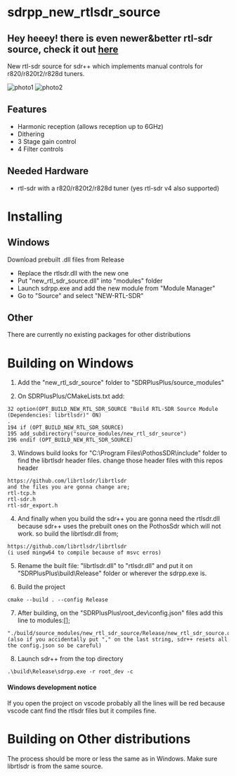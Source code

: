 # sdrpp_new_rtlsdr_source

## Hey heeey! there is even newer&better rtl-sdr source, check it out [here](https://github.com/Sultan-papagani/sdrpp_rtlsdr_source)

New rtl-sdr source for sdr++ which implements manual controls for r820/r820t2/r828d tuners.

![photo1](https://github.com/Sultan-papagani/sdrpp_new_rtlsdr_source/assets/69393574/920c01d4-c3fa-40b9-a60a-2151a50fd69e)
![photo2](https://github.com/Sultan-papagani/sdrpp_new_rtlsdr_source/assets/69393574/5373c07d-df57-48a4-b941-39b844962c43)

## Features
* Harmonic reception (allows reception up to 6GHz)
* Dithering
* 3 Stage gain control
* 4 Filter controls

## Needed Hardware
* rtl-sdr with a r820/r820t2/r828d tuner (yes rtl-sdr v4 also supported)

# Installing

## Windows

Download prebuilt .dll files from Release
* Replace the rtlsdr.dll with the new one
* Put "new_rtl_sdr_source.dll" into "modules" folder
* Launch sdrpp.exe and add the new module from "Module Manager"
* Go to "Source" and select "NEW-RTL-SDR"

## Other

There are currently no existing packages for other distributions

# Building on Windows

1) Add the "new_rtl_sdr_source" folder to "SDRPlusPlus/source_modules"

2) On SDRPlusPlus/CMakeLists.txt add:
```
32 option(OPT_BUILD_NEW_RTL_SDR_SOURCE "Build RTL-SDR Source Module (Dependencies: librtlsdr)" ON)
.
194 if (OPT_BUILD_NEW_RTL_SDR_SOURCE)
195 add_subdirectory("source_modules/new_rtl_sdr_source")
196 endif (OPT_BUILD_NEW_RTL_SDR_SOURCE)
```

3) Windows build looks for "C:\Program Files\PothosSDR\include" folder to find the librtlsdr header files. change those header files with this repos header
```
https://github.com/librtlsdr/librtlsdr
and the files you are gonna change are;
rtl-tcp.h
rtl-sdr.h
rtl-sdr_export.h
```

4) And finally when you build the sdr++ you are gonna need the rtlsdr.dll because sdr++ uses the prebuilt ones on the PothosSdr which will not work. so build the librtlsdr.dll from;
```
https://github.com/librtlsdr/librtlsdr
(i used mingw64 to compile because of msvc erros)
```

5) Rename the built file: "librtlsdr.dll" to "rtlsdr.dll" and put it on "SDRPlusPlus\build\Release" folder or wherever the sdrpp.exe is.

6) Build the project
```
cmake --build . --config Release
```

7) After building, on the "SDRPlusPlus\root_dev\config.json" files add this line to modules:[];
```
"./build/source_modules/new_rtl_sdr_source/Release/new_rtl_sdr_source.dll"
(also if you accidentally put "," on the last string, sdr++ resets all the config.json so be careful)
```

8) Launch sdr++ from the top directory
```
.\build\Release\sdrpp.exe -r root_dev -c
```

#### Windows development notice
If you open the project on vscode probably all the lines will be red because vscode cant find the rtlsdr files but it compiles fine.


# Building on Other distributions

The process should be more or less the same as in Windows. Make sure librtlsdr is from the same source.
